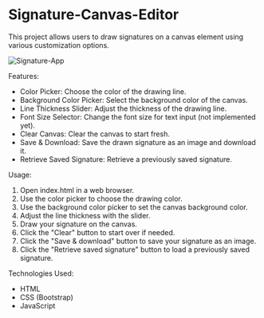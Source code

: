 # Signature-Canvas-Editor
This project allows users to draw signatures on a canvas element using various customization options.

![Signature-App](https://github.com/vishnukirit/Signature-Canvas-Editor/assets/107033473/fc9f54da-1cf0-4239-bf0f-e5edf5313469)

Features:
- Color Picker: Choose the color of the drawing line.
- Background Color Picker: Select the background color of the canvas.
- Line Thickness Slider: Adjust the thickness of the drawing line.
- Font Size Selector: Change the font size for text input (not implemented yet).
- Clear Canvas: Clear the canvas to start fresh.
- Save & Download: Save the drawn signature as an image and download it.
- Retrieve Saved Signature: Retrieve a previously saved signature.

Usage:
1. Open index.html in a web browser.
2. Use the color picker to choose the drawing color.
3. Use the background color picker to set the canvas background color.
4. Adjust the line thickness with the slider.
5. Draw your signature on the canvas.
6. Click the "Clear" button to start over if needed.
7. Click the "Save & download" button to save your signature as an image.
8. Click the "Retrieve saved signature" button to load a previously saved signature.

Technologies Used:
- HTML
- CSS (Bootstrap)
- JavaScript
